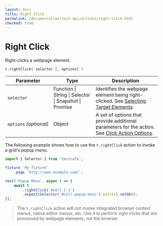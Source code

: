 ```yaml
---
layout: docs
title: Right Click
permalink: /documentation/test-api/actions/right-click.html
checked: true
---
```

# Right Click

Right-clicks a webpage element.

```text
t.rightClick( selector [, options] )
```

Parameter              | Type                                              | Description
---------------------- | ------------------------------------------------- | ------------------------------------------------------------------------------------------------------------------------
`selector`             | Function &#124; String &#124; Selector &#124; Snapshot &#124; Promise | Identifies the webpage element being right-clicked. See [Selecting Target Elements](README.md#selecting-target-elements).
`options`&#160;*(optional)* | Object                                            | A set of options that provide additional parameters for the action. See [Click Action Options](action-options.md#click-action-options).

The following example shows how to use the `t.rightClick` action to invoke a grid's popup menu.

```js
import { Selector } from 'testcafe';

fixture `My fixture`
    .page `http://www.example.com/`;

test('Popup Menu', async t => {
    await t
        .rightClick('#cell-1-1')
        .expect(Selector('#cell-popup-menu').exists).notOk();
});
```

> The `t.rightClick` action will not invoke integrated browser context menus, native editor menus, etc.
> Use it to perform right clicks that are processed by webpage elements, not the browser.
